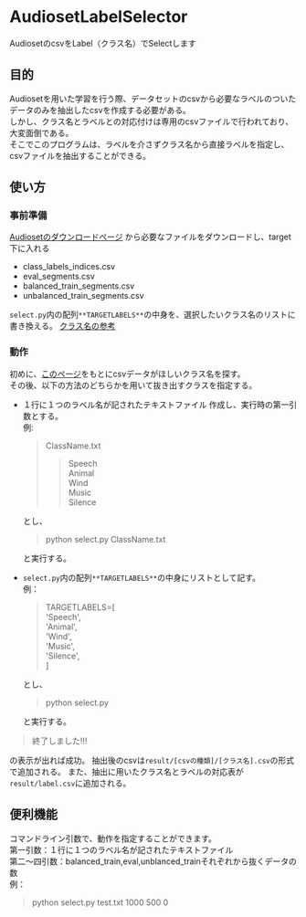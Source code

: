 # AudiosetLabelSelector
AudiosetのcsvをLabel（クラス名）でSelectします
## 目的
Audiosetを用いた学習を行う際、データセットのcsvから必要なラベルのついたデータのみを抽出したcsvを作成する必要がある。  
しかし、クラス名とラベルとの対応付けは専用のcsvファイルで行われており、大変面倒である。  
そこでこのプログラムは、ラベルを介さずクラス名から直接ラベルを指定し、csvファイルを抽出することができる。  

## 使い方
### 事前準備
[Audiosetのダウンロードページ](https://research.google.com/audioset/download.html)
から必要なファイルをダウンロードし、target下に入れる
* class_labels_indices.csv
* eval_segments.csv
* balanced_train_segments.csv
* unbalanced_train_segments.csv


`select.py`内の配列`**TARGETLABELS**`の中身を、選択したいクラス名のリストに書き換える。
[クラス名の参考](https://research.google.com/audioset/dataset/index.html)

### 動作
初めに、[このページ](https://research.google.com/audioset/dataset/index.html)をもとにcsvデータがほしいクラス名を探す。  
その後、以下の方法のどちらかを用いて抜き出すクラスを指定する。  
* １行に１つのラベル名が記されたテキストファイル 作成し、実行時の第一引数とする。  
    例:  
    >ClassName.txt  
    >>Speech  
    Animal  
    Wind  
    Music  
    Silence  
    
    とし、
    > python select.py ClassName.txt  
    
    と実行する。
    
* `select.py`内の配列`**TARGETLABELS**`の中身にリストとして記す。  
    例：
    > TARGETLABELS=[  
        'Speech',  
        'Animal',  
        'Wind',  
        'Music',  
        'Silence',  
    ]  
    
    とし、
    > python select.py  
    
    と実行する。


> 終了しました!!!  


の表示が出れば成功。
抽出後のcsvは`result/[csvの種類]/[クラス名].csv`の形式で追加される。
また、抽出に用いたクラス名とラベルの対応表が`result/label.csv`に追加される。

## 便利機能
コマンドライン引数で、動作を指定することができます。  
第一引数：１行に１つのラベル名が記されたテキストファイル  
第二～四引数：balanced_train,eval,unblanced_trainそれぞれから抜くデータの数  
例：      

> python select.py test.txt 1000 500 0

